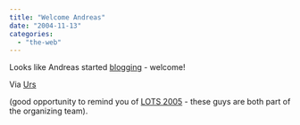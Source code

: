 ```yaml
---
title: "Welcome Andreas"
date: "2004-11-13"
categories: 
  - "the-web"
---
```


Looks like Andreas started [blogging](http://blog.andreashalter.ch) - welcome!

Via [Urs](http://www.circle.ch/blog/p1573.html)

(good opportunity to remind you of [LOTS 2005](http://www.lots.ch) - these guys are both part of the organizing team).
